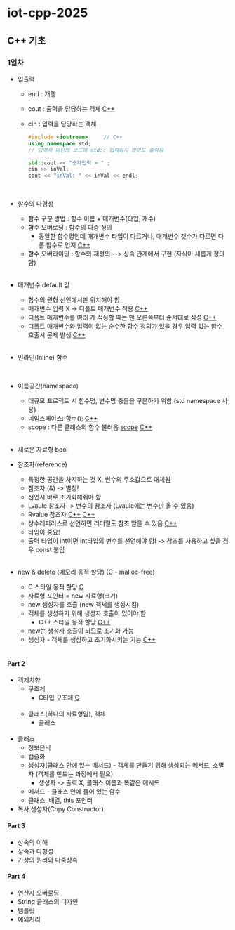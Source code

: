 # iot-cpp-2025
## C++ 기초

### 1일차
- 입출력
    - end : 개행
    - cout : 출력을 담당하는 객체
		[C++](./Day1/02_cout.cpp)

    - cin : 입력을 담당하는 객체
        ```C++
        #include <iostream>     // C++
        using namespace std;        
        // 입력시 하단의 코드에 std:: 입력하지 않아도 출력됨

        std::cout << "숫자입력 > " ;
        cin >> inVal;
        cout << "inVal: " << inVal << endl;

        ```
    <br>

- 함수의 다형성
    - 함수 구분 방법 : 함수 이름 + 매개변수(타입, 개수)
    - 함수 오버로딩 : 함수의 다중 정의
        - 동일한 함수명인데 매개변수 타입이 다르거나, 매개변수 갯수가 다르면 다른 함수로 인지
        [C++](./Day1/06_overloading.cpp)
    - 함수 오버라이딩 : 함수의 재정의 --> 상속 관계에서 구현 (자식이 새롭게 정의함)
    <br>

- 매개변수 default 값
	- 함수의 원형 선언에서만 위치해야 함
	- 매개변수 입력 X -> 디폴트 매개변수 적용
	[C++](./Day1/07_default.cpp)
	- 디폴트 매개변수를 여러 개 적용할 때는 맨 오른쪽부터 순서대로 작성
	[C++](./Day1/08_default2.cpp)
	- 디폴트 매개변수와 입력이 없는 순수한 함수 정의가 있을 경우 입력 없는 함수 호출시 문제 발생
	[C++](./Day1/09_default3.cpp)
	<br>

- 인라인(Inline) 함수

	<br>
- 이름공간(namespace)
	- 대규모 프로젝트 시 함수명, 변수명 충돌을 구분하기 위함 (std namespace 사용)
	- 네임스페이스::함수();
	[C++](./Day1/10_namesp.cpp)
	- scope : 다른 클래스의 함수 불러옴
	[scope](./Day1/scope.h)
	[C++](./Day1/11_scope.cpp)

	<br>
- 새로운 자료형 bool
	<br>
- 참조자(reference)
	- 특정한 공간을 차지하는 것 X, 변수의 주소값으로 대체됨
	- 참조자 (&) -> 별칭!
	- 선언시 바로 초기화해줘야 함
	- Lvaule 참조자 -> 변수의 참조자 (Lvaule에는 변수만 올 수 있음)
	- Rvalue 참조자
	[C++](./Day1/15_ref.cpp)
	[C++](./Day1/17_ref3.cpp)
	- 상수레퍼러스로 선언하면 리터럴도 참조 받을 수 있음
		[C++](./Day1/18_ref4.cpp)
	- 타입이 중요!
	- 출력 타입이 int이면 int타입의 변수를 선언해야 함! -> 참조를 사용하고 싶을 경우 const 붙임
	<br>
- new & delete (메모리 동적 할당) (C - malloc-free)
	- C 스타일 동적 할당 [C](./Day1/12_new.cpp)
	- 자료형 포인터 = new 자료형(크기) 
	- new 생성자를 호출 (new 객체를 생성시킴)
	- 객체를 생성하기 위해 생성자 호출이 있어야 함
		- C++ 스타일 동적 할당 [C++](./Day1/12_new2.cpp)
	- new는 생성자 호출이 되므로 초기화 가능
	- 생성자 - 객체를 생성하고 초기화시키는 기능
		[C++](./Day1/12_new3.cpp)
	<br>

#### Part 2
- 객제치향
	- 구조체
		- C타입 구조체 [C](./Day1/21_st_c.cpp)
		<br>
	- 클래스(하나의 자료형임), 객체
		- 클래스
		<br>
- 클래스
	- 정보은닉
	- 캡슐화
	- 생성자(클래스 안에 있는 메서드) - 객체를 만들기 위해 생성되는 메서드, 소멸자 (객체를 만드는 과정에서 필요)
		- 생성자 -> 출력 X, 클래스 이름과 똑같은 메서드
	- 메서드 - 클래스 안에 들어 있는 함수
	- 클래스, 배열, this 포인터
- 복사 생성자(Copy Constructor)

#### Part 3
- 상속의 이해
- 상속과 다형성
- 가상의 원리와 다중상속

#### Part 4
- 연산자 오버로딩
- String 클래스의 디자인
- 템플릿
- 예외처리


